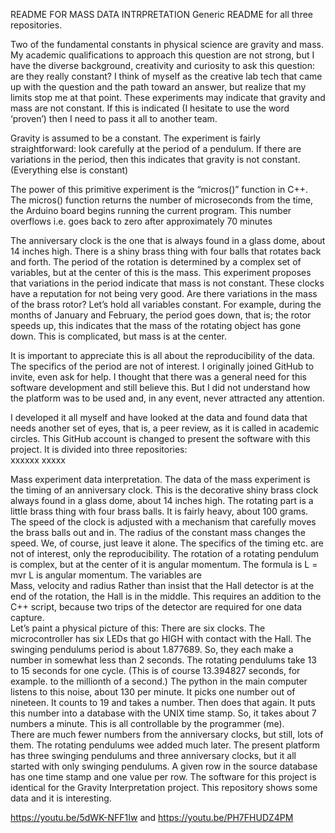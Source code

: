 README FOR MASS DATA INTRPRETATION
Generic README for all three repositories.

Two of the fundamental constants in physical science are gravity and mass.  My academic qualifications to approach this question are not strong, but I have the diverse background, creativity and curiosity to ask this question:  are they really constant?  I think of myself as the creative lab tech that came up with the question and the path toward an answer, but realize that my limits stop me at that point.   These experiments may indicate that gravity and mass are not constant.  If this is indicated (I hesitate to use the word ‘proven’) then I need to pass it all to another team.

Gravity is assumed to be a constant.   The experiment is fairly straightforward:  look carefully at the period of a pendulum.  If there are variations in the period, then this indicates that gravity is not constant.  (Everything else is constant)

The power of this primitive experiment is the “micros()” function in C++.  The micros() function returns the number of microseconds from the time, the Arduino board begins running the current program. This number overflows i.e. goes back to zero after approximately 70 minutes

The anniversary clock is the one that is always found in a glass dome, about 14 inches high.  There is a shiny brass thing with four balls that rotates back and forth.  The period of the rotation is determined by a complex set of variables, but at the center of this is the mass.  This experiment proposes that variations in the period indicate that mass is not constant.  These clocks have a reputation for not being very good.  Are there variations in the mass of the brass rotor?   Let’s hold all variables constant.  For example, during the months of January and February, the period goes down, that is; the rotor speeds up, this indicates that the mass of the rotating object has gone down.  This is complicated, but mass is at the center.

It is important to appreciate this is all about the reproducibility of the data.  The specifics of the period are not of interest.
I originally joined GitHub to invite, even ask for help.  I thought that there was a general need for this software development and still believe this.  But I did not understand how the platform was to be used and, in any event, never attracted any attention.  

I developed it all myself and have looked at the data and found data that needs another set of eyes, that is, a peer review, as it is called in academic circles.  This GitHub account is changed to present the software with this project.  It is divided into three repositories:  
xxxxxx                                                                                                     xxxxx

Mass experiment data interpretation.
The data of the mass experiment is the timing of an anniversary clock.  This is the decorative shiny brass clock always found in a glass dome, about 14 inches high.  The rotating part is a little brass thing with four brass balls.  It is fairly heavy, about 100 grams.  The speed of the clock is adjusted with a mechanism that carefully moves the brass balls out and in.  The radius of the constant mass changes the speed.  We, of course, just leave it alone.  The specifics of the timing etc. are not of interest, only the reproducibility.
The rotation of a rotating pendulum is complex, but at the center of it is angular momentum.  The formula is 
L = mvr
L is angular momentum.  The variables are    
Mass, velocity and radius
Rather than insist that the Hall detector is at the end of the rotation, the Hall is in the middle.  This requires an addition to the C++ script, because two trips of the detector are required for one data capture.  
Let’s paint a physical picture of this:  There are six clocks.  The microcontroller has six LEDs that go HIGH with contact with the Hall.  The swinging pendulums period is about 1.877689.  So, they each make a number in somewhat less than 2 seconds.  The rotating pendulums take 13 to 15 seconds for one cycle.  (This is of course 13.394827 seconds, for example.  to the millionth of a second.)  The python in the main computer listens to this noise, about 130 per minute.  It picks one number out of nineteen.  It counts to 19 and takes a number.  Then does that again.
It puts this number into a database with the UNIX time stamp.  So, it takes about 7 numbers a minute.  This is all controllable by the programmer (me).  
There are much fewer numbers from the anniversary clocks, but still, lots of them.  The rotating pendulums wee added much later.  The present platform has three swinging pendulums and three anniversary clocks, but it all started with only swinging pendulums.
A given row in the source database has one time stamp and one value per row.
The software for this project is identical for the Gravity Interpretation project.  This repository shows some data and it is interesting.


https://youtu.be/5dWK-NFF1Iw
and
https://youtu.be/PH7FHUDZ4PM

